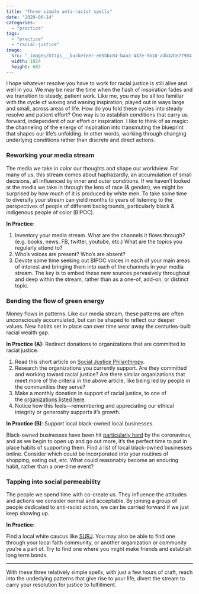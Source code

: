 ```yaml
---
title: "Three simple anti-racist spells"
date: "2020-06-14"
categories: 
  - "practice"
tags: 
  - "practice"
  - "racial-justice"
image: 
  src: "_images/https___bucketeer-e05bbc84-baa3-437e-9518-adb32be77984.s3.amazonaws.com_public_images_803cff20-0d41-4622-8ef1-f1cc703314b4_1920x1002.jpeg"
  width: 1024
  height: 683
---
```


I hope whatever resolve you have to work for racial justice is still alive and well in you. We may be near the time when the flash of inspiration fades and we transition to steady, patient work. Like me, you may be all too familiar with the cycle of waxing and waning inspiration, played out in ways large and small, across areas of life. How do you fold these cycles into steady resolve and patient effort? One way is to establish conditions that carry us forward, independent of our effort or inspiration. I like to think of as magic: the channeling of the energy of inspiration into transmuting the blueprint that shapes our life’s unfolding. In other words, working through changing underlying conditions rather than discrete and direct actions.

### Reworking your media stream

The media we take in color our thoughts and shape our worldview. For many of us, this stream comes about haphazardly, an accumulation of small decisions, all influenced by inner and outer conditions. If we haven’t looked at the media we take in through the lens of race (& gender), we might be surprised by how much of it is produced by white men. To take some time to diversify your stream can yield months to years of listening to the perspectives of people of different backgrounds, particularly black & indigenous people of color (BIPOC).

**In Practice**:

1. Inventory your media stream. What are the channels it flows through? (e.g. books, news, FB, twitter, youtube, etc.) What are the topics you regularly attend to?
2. Who’s voices are present? Who’s are absent?
3. Devote some time seeking out BIPOC voices in each of your main areas of interest and bringing them into each of the channels in your media stream. The key is to embed these new sources pervasively throughout and deep within the stream, rather than as a one-of, add-on, or distinct topic.

### Bending the flow of green energy

Money flows in patterns. Like our media stream, these patterns are often unconsciously accumulated, but can be shaped to reflect our deeper values. New habits set in place can over time wear away the centuries-built racial wealth gap.

**In Practice (A):** Redirect donations to organizations that are committed to racial justice.

1. Read this short article on [Social Justice Philanthropy](https://resourcegeneration.org/what-we-do/social-justice-philanthropy-and-giving/).
2. Research the organizations you currently support. Are they committed and working toward racial justice? Are there similar organizations that meet more of the criteria in the above article, like being led by people in the communities they serve?
3. Make a monthly donation in support of racial justice, to one of the [organizations listed here](https://www.vox.com/future-perfect/2020/6/9/21281538/how-to-donate-to-black-lives-matter-charity).
4. Notice how this feels—remembering and appreciating our ethical integrity or generosity supports it’s growth.

**In Practice (B)**: Support local black-owned local businesses.

Black-owned businesses have been hit [particularly hard](https://www.theroot.com/coronavirus-expected-to-wipe-out-40-percent-of-black-ow-1843999079) by the coronavirus, and as we begin to open up and go out more, it’s the perfect time to put in place habits of supporting them. Find a list of local black-owned businesses online. Consider which could be incorporated into your routines of shopping, eating out, etc. What could reasonably become an enduring habit, rather than a one-time event?

### Tapping into social permeability

The people we spend time with co-create us. They influence the attitudes and actions we consider normal and acceptable. By joining a group of people dedicated to anti-racist action, we can be carried forward if we just keep showing up.

**In Practice:**

Find a local white caucus like [SURJ](https://www.showingupforracialjustice.org/). You may also be able to find one through your local faith community, or another organization or community you’re a part of. Try to find one where you might make friends and establish long term bonds.

* * *

With these three relatively simple spells, with just a few hours of craft, reach into the underlying patterns that give rise to your life, divert the stream to carry your resolution for justice to fulfillment.
